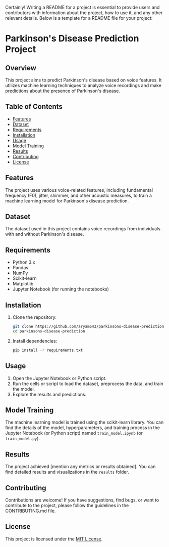 Certainly! Writing a README for a project is essential to provide users and contributors with information about the project, how to use it, and any other relevant details. Below is a template for a README file for your project:
# Parkinson's Disease Prediction Project

## Overview
This project aims to predict Parkinson's disease based on voice features. It utilizes machine learning techniques to analyze voice recordings and make predictions about the presence of Parkinson's disease.

## Table of Contents
- [Features](#features)
- [Dataset](#dataset)
- [Requirements](#requirements)
- [Installation](#installation)
- [Usage](#usage)
- [Model Training](#model-training)
- [Results](#results)
- [Contributing](#contributing)
- [License](#license)

## Features
The project uses various voice-related features, including fundamental frequency (F0), jitter, shimmer, and other acoustic measures, to train a machine learning model for Parkinson's disease prediction.

## Dataset
The dataset used in this project contains voice recordings from individuals with and without Parkinson's disease.

## Requirements
- Python 3.x
- Pandas
- NumPy
- Scikit-learn
- Matplotlib
- Jupyter Notebook (for running the notebooks)

## Installation
1. Clone the repository:
   ```bash
   git clone https://github.com/aryam643/parkinsons-disease-prediction.git
   cd parkinsons-disease-prediction
   ```

2. Install dependencies:
   ```bash
   pip install -r requirements.txt
   ```

## Usage
1. Open the Jupyter Notebook or Python script.
2. Run the cells or script to load the dataset, preprocess the data, and train the model.
3. Explore the results and predictions.

## Model Training
The machine learning model is trained using the scikit-learn library. You can find the details of the model, hyperparameters, and training process in the Jupyter Notebook (or Python script) named `train_model.ipynb` (or `train_model.py`).

## Results
The project achieved [mention any metrics or results obtained]. You can find detailed results and visualizations in the `results` folder.

## Contributing
Contributions are welcome! If you have suggestions, find bugs, or want to contribute to the project, please follow the guidelines in the CONTRIBUTING.md file.

## License
This project is licensed under the [MIT License](LICENSE).
